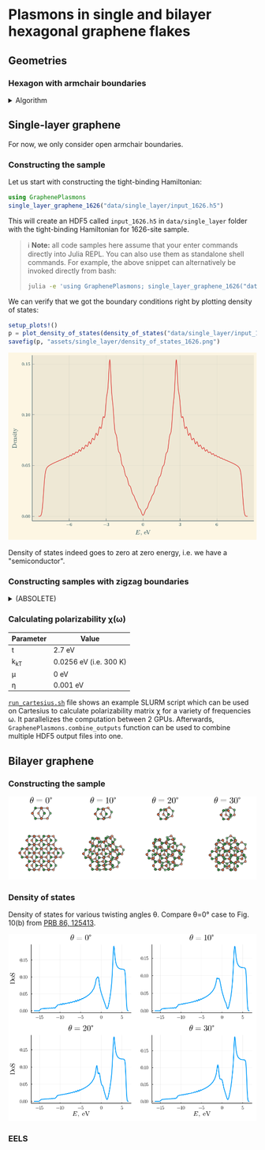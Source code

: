 # Plasmons in single and bilayer hexagonal graphene flakes


## Geometries

### Hexagon with armchair boundaries

<details><summary>Algorithm</summary><p>

![Explanation](./assets/armchair_hexagon.png)

And this is what the code produces:

![Example samples](./assets/example_samples.png)

</p></details>

## Single-layer graphene

For now, we only consider open armchair boundaries.

### Constructing the sample

Let us start with constructing the tight-binding Hamiltonian:

```julia
using GraphenePlasmons
single_layer_graphene_1626("data/single_layer/input_1626.h5")
```

This will create an HDF5 called `input_1626.h5` in `data/single_layer` folder
with the tight-binding Hamiltonian for 1626-site sample.

> :information_source: **Note:** all code samples here assume that your enter
> commands directly into Julia REPL. You can also use them as standalone shell
> commands. For example, the above snippet can alternatively be invoked directly
> from bash:
>
> ~~~~sh
> julia -e 'using GraphenePlasmons; single_layer_graphene_1626("data/single_layer/input_1626.h5")'
> ~~~~

We can verify that we got the boundary conditions right by plotting density of
states:

```julia
setup_plots!()
p = plot_density_of_states(density_of_states("data/single_layer/input_1626.h5", σ=0.1)...);
savefig(p, "assets/single_layer/density_of_states_1626.png")
```

<img src="./assets/single_layer/density_of_states_1626.png" width="640">

Density of states indeed goes to zero at zero energy, i.e. we have a
"semiconductor".

### Constructing samples with zigzag boundaries
<details><summary>(ABSOLETE)</summary><p>

```julia
plot_example_zigzag_samples("assets/single_layer/example_zigzag_samples.png")
```

<img src="./assets/single_layer/example_zigzag_samples.png" width="640">


We can also compute the density of states:

```julia
single_layer_graphene_1633("data/single_layer/input_zigzag_1633.h5")
plot_density_of_states(density_of_states("data/single_layer/input_zigzag_1633.h5", σ=0.09)...;
                       output = "assets/single_layer/density_of_states_zigzag_1633.png")
```

<img src="./assets/single_layer/density_of_states_zigzag_1633.png" width="640">

</p></details>

### Calculating polarizability χ(ω)

| Parameter      | Value                  |
|----------------|------------------------|
| t              | 2.7 eV                 |
| k<sub>kT</sub> | 0.0256 eV (i.e. 300 K) |
| μ              | 0 eV                   |
| η              | 0.001 eV               |

[`run_cartesius.sh`](./tools/run_cartesius.sh) file shows an example SLURM
script which can be used on Cartesius to calculate polarizability matrix χ for a
variety of frequencies ω. It parallelizes the computation between 2 GPUs.
Afterwards, `GraphenePlasmons.combine_outputs` function can be used to combine
multiple HDF5 output files into one.

## Bilayer graphene

### Constructing the sample

<img src="./assets/bilayer/example_armchair_samples.png" width="640">


### Density of states

Density of states for various twisting angles θ. Compare θ=0° case to Fig. 10(b)
from [PRB 86, 125413](https://doi.org/10.1103/PhysRevB.86.125413).

<img src="./assets/bilayer/density_of_states_3252.png" width="640">

### EELS
